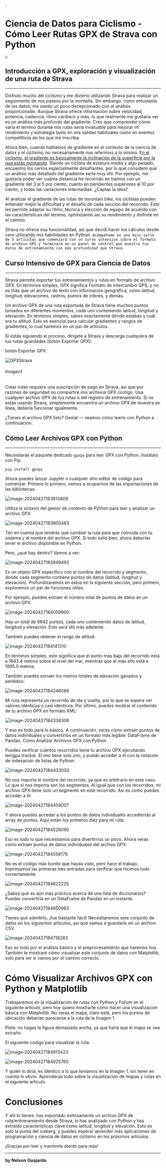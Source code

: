 <img src="https://iqdotnet.net/iqcode/iqcode.png" style="zoom: 25%;" />



# Ciencia de Datos para Ciclismo - Cómo Leer Rutas GPX de Strava con Python

<img src="https://iqdotnet.net/iqcode/portada.jpg" style="zoom:50%;" />

## Introducción a GPX, exploración y visualización de una ruta de Strava

------

Disfruto mucho del ciclismo y me divierto utilizando Strava para  realizar un seguimiento de mis paseos por la montaña. Sin embargo, como  entusiasta de los datos, me siento un poco decepcionado con el análisis  proporcionado. Aunque Strava ofrece información sobre velocidad,  potencia, cadencia, ritmo cardíaco y más, lo que realmente me gustaría  ver es un análisis más profundo del gradiente. Creo que comprender cómo  varía el terreno durante mis rutas sería invaluable para mejorar mi  rendimiento y estrategia tanto en mis salidas habituales como en eventos competitivos en los que me inscriba.

Ahora bien, cuando hablamos de gradiente en el contexto de la ciencia de datos y el ciclismo, no necesariamente nos referimos a lo mismo. E<u>n el  ciclismo, el gradiente es básicamente la inclinación de la superficie  por la que estás montando</u>. Siendo un ciclista de estatura media y algo  pesado, encuentro los cerros especialmente desafiantes, por lo que  considero que un análisis más detallado del gradiente sería muy útil.  Por ejemplo, me gustaría poder ver cuánta distancia he recorrido en  tramos con un gradiente del 3 al 5 por ciento, cuánto en pendientes  superiores al 10 por ciento, y todas las variaciones intermedias.  ¿Captas la idea?

Al analizar el gradiente de las rutas de mountain bike, los ciclistas  pueden entender mejor la dificultad y el desafío de cada sección del  recorrido. Esto les permite adaptar su ritmo, técnica y elección de  equipo de acuerdo con las características del terreno, optimizando así  su rendimiento y disfrute en el camino.

Strava no ofrece esa funcionalidad, así que decidí hacer los cálculos desde cero utilizando mis habilidades en Python.  `Acompáñame en una mini-serie de 5 artículos que comenzará con un curso intensivo sobre el formato de archivo GPX y terminará en un panel de control que muestra tus datos de entrenamiento con más profundidad que Strava.`

## Curso Intensivo de GPX para Ciencia de Datos

------

Strava permite exportar tus entrenamientos y rutas en formato de archivo GPX. En términos simples, GPX significa Formato de Intercambio GPS, y no es más que un archivo de texto con información geográfica, como latitud, longitud, elevaciones, rastros, puntos de interés, y demás.

Un archivo GPX de una ruta exportada de Strava tiene muchos puntos tomados en diferentes momentos, cada uno conteniendo latitud, longitud y elevación. En términos simples, sabes exactamente dónde estabas y cuál era tu altitud. Esto es esencial para calcular gradientes y rangos de gradientes, lo cual haremos en un par de artículos.

Si estás siguiendo el proceso, dirígete a Strava y descarga cualquiera de tus rutas guardadas (botón Exportar GPX): 

botón Exportar GPX

![GPXStrava](https://iqdotnet.net/iqcode/GPXStrava.png)

######                                                                                                                                              Imagen1

Crear rutas requiere una suscripción de pago en Strava, así que por razones de seguridad no compartiré mis archivos GPX contigo. Usa cualquier archivo GPX de tus rutas o del registro de entrenamiento. Si no estás usando Strava, simplemente encuentra un archivo GPX de muestra en línea, debería funcionar igualmente.

¿Tienes el archivo GPX listo? Genial — veamos cómo leerlo con Python a continuación.

## Cómo Leer Archivos GPX con Python

------

Necesitarás el paquete dedicado `gpxpy` para leer GPX con Python. Instálalo con Pip: 

```python
pip install gpxpy
```

Ahora puedes lanzar Jupyter o cualquier otro editor de código para comenzar. Primero lo primero, vamos a ocuparnos de las importaciones de las bibliotecas:

![image-20240427183813409](https://iqdotnet.net/iqcode/image-20240427183813409.png)

Utiliza la sintaxis del gestor de contexto de Python para leer y analizar un archivo GPX:

![image-20240427183900483](https://iqdotnet.net/iqcode/image-20240427183900483.png)

Ten en cuenta que tendrás que cambiar la ruta para que coincida con tu sistema y el nombre del archivo GPX. Si todo salió bien, ahora deberías tener el archivo disponible en Python.

Pero, ¿qué hay dentro? Vamos a ver:

![image-20240427183949492](https://iqdotnet.net/iqcode/image-20240427183949492.png)

Es un objeto GPX específico con el nombre del recorrido y segmento, donde cada segmento contiene puntos de datos (latitud, longitud y elevación). Profundizaremos en estos en la siguiente sección, pero primero, exploremos un par de funciones útiles.

Por ejemplo, puedes extraer el número total de puntos de datos en un archivo GPX:

![image-20240427184059900](https://iqdotnet.net/iqcode/image-20240427184059900.png)

Hay un total de 6842 puntos, cada uno conteniendo datos de latitud, longitud y elevación. Esto será útil más adelante.

También puedes obtener el rango de altitud:

![image-20240427184141310](https://iqdotnet.net/iqcode/image-20240427184141310.png)

En términos simples, esto significa que el punto más bajo del recorrido está a 1843.4 metros sobre el nivel del mar, mientras que el más alto está a 1995.0 metros.

También puedes extraer los metros totales de elevación ganados y perdidos:

![image-20240427184246086](https://iqdotnet.net/iqcode/image-20240427184246086.png)

Mi ruta representa un recorrido de ida y vuelta, por lo que se espera ver valores idénticos o casi idénticos. Por último, puedes mostrar el contenido de tu archivo GPX en formato XML:

![image-20240427184338306](https://iqdotnet.net/iqcode/image-20240427184338306.png)

Y eso es todo para lo básico. A continuación, verás cómo extraer puntos de datos individuales y convertirlos en un formato más legible: DataFrame de Pandas. Cómo Analizar Archivos GPX con Python

Puedes verificar cuántos recorridos tiene tu archivo GPX ejecutando len(gpx.tracks). El mío tiene solo uno, y puedo acceder a él con la notación de indexación de listas de Python:

![image-20240427184433030](https://iqdotnet.net/iqcode/image-20240427184433030.png)

No nos importa el nombre del recorrido, ya que es arbitrario en este caso. Lo que sí nos importa son los segmentos. Al igual que con los recorridos, mi archivo GPX tiene solo un segmento en este recorrido. Así es como puedes acceder a él:

![image-20240427184458007](https://iqdotnet.net/iqcode/image-20240427184458007.png)

Y ahora puedes acceder a los puntos de datos individuales accediendo al array de puntos. Aquí están los primeros diez para mi ruta:

![image-20240427184526090](https://iqdotnet.net/iqcode/image-20240427184526090.png)

Eso es todo lo que necesitamos para divertirnos un poco. Ahora verás cómo extraer puntos de datos individuales del archivo GPX:

![image-20240427184558179](https://iqdotnet.net/iqcode/image-20240427184558179.png)

No es el código más bonito que hayas visto, pero hace el trabajo. Imprimamos las primeras tres entradas para verificar que hicimos todo correctamente:

![image-20240427184622225](https://iqdotnet.net/iqcode/image-20240427184622225.png)

¿Sabes qué es aún más práctico acerca de una lista de diccionarios? Puedes convertirla en un DataFrame de Pandas en un instante.

![image-20240427184650963](https://iqdotnet.net/iqcode/image-20240427184650963.png)

Tienes que admitirlo, ¡fue bastante fácil! Necesitaremos este conjunto de datos en los siguientes artículos, así que vamos a guardarlo en un archivo CSV.

![image-20240427184718283](https://iqdotnet.net/iqcode/image-20240427184718283.png)

Eso es todo por el análisis básico y el preprocesamiento que haremos hoy. También te mostraré cómo visualizar este conjunto de datos con Matplotlib, solo para ver si vamos por el camino correcto. 

# Cómo Visualizar Archivos GPX con Python y Matplotlib

Trabajaremos en la visualización de rutas con Python y Folium en el siguiente artículo, pero hoy quiero mostrarte cómo hacer una visualización básica con Matplotlib. No verás el mapa, claro está, pero los puntos de ubicación deberían parecerse a la ruta de la Imagen 1.

Pista: no hagas la figura demasiado ancha, ya que haría que el mapa se vea extraño.

El siguiente código para visualizar la ruta:

![image-20240427184913423](https://iqdotnet.net/iqcode/image-20240427184913423.png)

![image-20240427184925760](https://iqdotnet.net/iqcode/image-20240427184925760.png)

Y quién lo diría, es idéntico a lo que teníamos en la Imagen 1, sin tener en cuenta lo obvio. Aprenderás todo sobre la visualización de mapas y rutas en el siguiente artículo.

# Conclusiones

Y ahí lo tienes: has exportado exitosamente un archivo GPX de ruta/entrenamiento desde Strava, lo has analizado con Python y has extraído características clave como latitud, longitud y elevación. Esto es solo la punta del iceberg, y puedes esperar aprender más aplicaciones de programación y ciencia de datos en ciclismo en los próximos artículos.

¡Gracias por leer y mantente atento para más!

------

**by Nelson Guajardo**